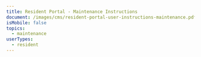 ```yaml
---
title: Resident Portal - Maintenance Instructions
document: /images/cms/resident-portal-user-instructions-maintenance.pdf
isMobile: false
topics:
  - maintenance
userTypes:
  - resident
---
```

